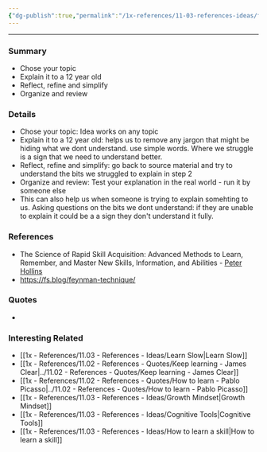 ```yaml
---
{"dg-publish":true,"permalink":"/1x-references/11-03-references-ideas/feynman-technique-of-learning/","dgHomeLink":true,"dgPassFrontmatter":true,"dgShowBacklinks":true,"dgShowLocalGraph":false,"dgShowInlineTitle":true}
---
```


---

### Summary
- Chose your topic
- Explain it to a 12 year old
- Reflect, refine and simplify
- Organize and review

### Details
- Chose your topic: Idea works on any topic
- Explain it to a 12 year old: helps us to remove any jargon that might be hiding what we dont understand. use simple words. Where we struggle is a sign that we need to understand better.
- Reflect, refine and simplify: go back to source material and try to understand the bits we struggled to explain in step 2
- Organize and review: Test your explanation in the real world - run it by someone else
- This can also help us when someone is trying to explain somehting to us. Asking questions on the bits we dont understand: if they are unable to explain it could be a a sign they don't understand it fully.

### References
- The Science of Rapid Skill Acquisition: Advanced Methods to Learn, Remember, and Master New Skills, Information, and Abilities - [Peter Hollins](https://www.goodreads.com/author/show/16593818.Peter_Hollins)
- https://fs.blog/feynman-technique/

### Quotes
-

### Interesting Related
- [[1x - References/11.03 - References - Ideas/Learn Slow|Learn Slow]]
- [[1x - References/11.02 - References - Quotes/Keep learning - James Clear|../11.02 - References - Quotes/Keep learning - James Clear]]
- [[1x - References/11.02 - References - Quotes/How to learn - Pablo Picasso|../11.02 - References - Quotes/How to learn - Pablo Picasso]]
- [[1x - References/11.03 - References - Ideas/Growth Mindset|Growth Mindset]]
- [[1x - References/11.03 - References - Ideas/Cognitive Tools|Cognitive Tools]]
- [[1x - References/11.03 - References - Ideas/How to learn a skill|How to learn a skill]]